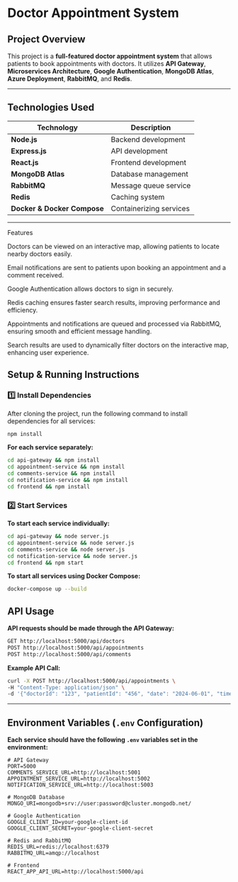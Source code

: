# Doctor Appointment System

##  Project Overview
This project is a **full-featured doctor appointment system** that allows patients to book appointments with doctors. It utilizes **API Gateway**, **Microservices Architecture**, **Google Authentication**, **MongoDB Atlas**, **Azure Deployment**, **RabbitMQ**, and **Redis**.

---

##  Technologies Used

| Technology | Description |
|-----------|-------------|
| **Node.js** | Backend development |
| **Express.js** | API development |
| **React.js** | Frontend development |
| **MongoDB Atlas** | Database management |
| **RabbitMQ** | Message queue service |
| **Redis** | Caching system |
| **Docker & Docker Compose** | Containerizing services |

---

 Features

Doctors can be viewed on an interactive map, allowing patients to locate nearby doctors easily.

Email notifications are sent to patients upon booking an appointment and a comment received.

Google Authentication allows doctors to sign in securely.

Redis caching ensures faster search results, improving performance and efficiency.

Appointments and notifications are queued and processed via RabbitMQ, ensuring smooth and efficient message handling.

Search results are used to dynamically filter doctors on the interactive map, enhancing user experience.

##  Setup & Running Instructions

### **1️⃣ Install Dependencies**
After cloning the project, run the following command to install dependencies for all services:
```sh
npm install
```
**For each service separately:**
```sh
cd api-gateway && npm install
cd appointment-service && npm install
cd comments-service && npm install
cd notification-service && npm install
cd frontend && npm install
```

### **2️⃣ Start Services**
 **To start each service individually:**
```sh
cd api-gateway && node server.js
cd appointment-service && node server.js
cd comments-service && node server.js
cd notification-service && node server.js
cd frontend && npm start
```
 **To start all services using Docker Compose:**
```sh
docker-compose up --build
```

##  API Usage
**API requests should be made through the API Gateway:**
```sh
GET http://localhost:5000/api/doctors
POST http://localhost:5000/api/appointments
POST http://localhost:5000/api/comments
```
**Example API Call:**
```sh
curl -X POST http://localhost:5000/api/appointments \
-H "Content-Type: application/json" \
-d '{"doctorId": "123", "patientId": "456", "date": "2024-06-01", "time": "10:00"}'
```

---

##  Environment Variables (`.env` Configuration)

 **Each service should have the following `.env` variables set in the environment:**
```env
# API Gateway
PORT=5000
COMMENTS_SERVICE_URL=http://localhost:5001
APPOINTMENT_SERVICE_URL=http://localhost:5002
NOTIFICATION_SERVICE_URL=http://localhost:5003

# MongoDB Database
MONGO_URI=mongodb+srv://user:password@cluster.mongodb.net/

# Google Authentication
GOOGLE_CLIENT_ID=your-google-client-id
GOOGLE_CLIENT_SECRET=your-google-client-secret

# Redis and RabbitMQ
REDIS_URL=redis://localhost:6379
RABBITMQ_URL=amqp://localhost

# Frontend
REACT_APP_API_URL=http://localhost:5000/api
```

